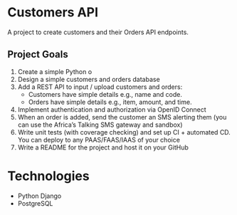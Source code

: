 # Customers API

A project to create customers and their Orders API endpoints.

## Project Goals
1. Create a simple Python o
2. Design a simple customers and orders database 
3. Add a REST API to input / upload customers and orders:
   - Customers have simple details e.g., name and code.
   - Orders have simple details e.g., item, amount, and time.
4. Implement authentication and authorization via OpenID Connect
5. When an order is added, send the customer an SMS alerting them (you can use the
Africa’s Talking SMS gateway and sandbox)
6. Write unit tests (with coverage checking) and set up CI + automated CD. You can deploy
to any PAAS/FAAS/IAAS of your choice
7. Write a README for the project and host it on your GitHub

# Technologies
 - Python Django
 - PostgreSQL